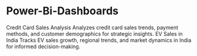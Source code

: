 # Power-Bi-Dashboards
Credit Card Sales Analysis Analyzes credit card sales trends, payment methods, and customer demographics for strategic insights.  EV Sales in India Tracks EV sales growth, regional trends, and market dynamics in India for informed decision-making.
